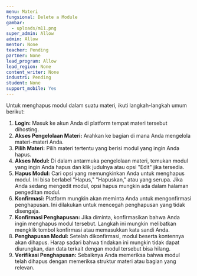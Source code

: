 ```yaml
---
menu: Materi
fungsional: Delete a Module
gambar:
  - uploads/m11.png
super_admin: Allow
admin: Allow
mentor: None
teacher: Pending
partner: None
lead_program: Allow
lead_region: None
content_writer: None
industri: Pending
student: None
support_mobile: Yes
---
```

Untuk menghapus modul dalam suatu materi, ikuti langkah-langkah umum berikut:

1. **Login:** Masuk ke akun Anda di platform tempat materi tersebut dihosting.
2. **Akses Pengelolaan Materi:** Arahkan ke bagian di mana Anda mengelola materi-materi Anda.
3. **Pilih Materi:** Pilih materi tertentu yang berisi modul yang ingin Anda hapus.
4. **Akses Modul:** Di dalam antarmuka pengelolaan materi, temukan modul yang ingin Anda hapus dan klik judulnya atau opsi "Edit" jika tersedia.
5. **Hapus Modul:** Cari opsi yang memungkinkan Anda untuk menghapus modul. Ini bisa berlabel "Hapus," "Hapuskan," atau yang serupa. Jika Anda sedang mengedit modul, opsi hapus mungkin ada dalam halaman pengeditan modul.
6. **Konfirmasi:** Platform mungkin akan meminta Anda untuk mengonfirmasi penghapusan. Ini dilakukan untuk mencegah penghapusan yang tidak disengaja.
7. **Konfirmasi Penghapusan:** Jika diminta, konfirmasikan bahwa Anda ingin menghapus modul tersebut. Langkah ini mungkin melibatkan mengklik tombol konfirmasi atau memasukkan kata sandi Anda.
8. **Penghapusan Modul:** Setelah dikonfirmasi, modul beserta kontennya akan dihapus. Harap sadari bahwa tindakan ini mungkin tidak dapat diurungkan, dan data terkait dengan modul tersebut bisa hilang.
9. **Verifikasi Penghapusan:** Sebaiknya Anda memeriksa bahwa modul telah dihapus dengan memeriksa struktur materi atau bagian yang relevan.